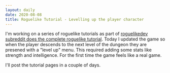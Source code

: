 ```yaml
---
layout: daily
date: 2020-08-08
title: Roguelike Tutorial - Levelling up the player character
---
```


I'm working on a series of roguelike tutorials as part of
[roguelikedev subreddit does the complete
roguelike tutorial](https://old.reddit.com/r/roguelikedev/wiki/python_tutorial_series).
Today I updated the game so when the player descends to the next level of
the dungeon they are presened with a "level up" menu.
This required adding some stats like strength and intelligence.
For the first time the game feels like a real game.

I'll post the tutorial pages in a couple of days.
